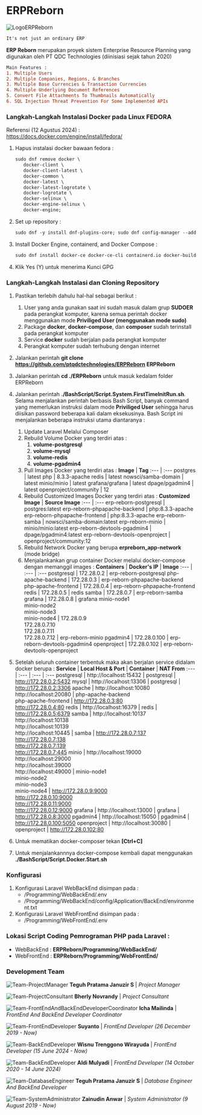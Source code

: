 # ERPReborn

![LogoERPReborn](https://i.ibb.co/fnL12cm/Logo-Phoenix.png)


```diff
It's not just an ordinary ERP
```

**ERP Reborn** merupakan proyek sistem Enterprise Resource Planning yang digunakan oleh PT QDC Technologies (diinisiasi sejak tahun 2020)

```diff
Main Features :
1. Multiple Users
2. Multiple Companies, Regions, & Branches
3. Multiple Base Currencies & Transaction Currencies
4. Multiple Underlying Document References
5. Convert File Attachments To Thumbnails Automatically
6. SQL Injection Threat Prevention For Some Implemented APIs
```

<h3>Langkah-Langkah Instalasi Docker pada Linux FEDORA</h3>

Referensi (12 Agustus 2024) : https://docs.docker.com/engine/install/fedora/

1. Hapus instalasi docker bawaan fedora :
   ```diff
   sudo dnf remove docker \
      docker-client \
      docker-client-latest \
      docker-common \
      docker-latest \
      docker-latest-logrotate \
      docker-logrotate \
      docker-selinux \
      docker-engine-selinux \
      docker-engine;
   ```
2. Set up repository :
   ```diff
   sudo dnf -y install dnf-plugins-core; sudo dnf config-manager --add-repo https://download.docker.com/linux/fedora/docker-ce.repo;
   ```
4. Install Docker Engine, containerd, and Docker Compose :
   ```diff
   sudo dnf install docker-ce docker-ce-cli containerd.io docker-buildx-plugin docker-compose-plugin;
   ```
5. Klik Yes (Y) untuk menerima Kunci GPG


<h3>Langkah-Langkah Instalasi dan Cloning Repository</h3>

1. Pastikan terlebih dahulu hal-hal sebagai berikut :
   1. User yang anda gunakan saat ini sudah masuk dalam grup **SUDOER** pada perangkat komputer, karena semua perintah docker menggunakan mode **Priviliged User (menggunakan mode sudo)**
   2. Package **docker**, **docker-compose**, dan **composer** sudah terinstall pada perangkat komputer
   3. Service **docker** sudah berjalan pada perangkat komputer
   4. Perangkat komputer sudah terhubung dengan internet

2. Jalankan perintah **git clone https://github.com/ptqdctechnologies/ERPReborn ERPReborn**

3. Jalankan perintah **cd ./ERPReborn** untuk masuk kedalam folder ERPReborn

4. Jalankan perintah **./BashScript/Script.System.FirstTimeInitRun.sh**. Selama menjalankan perintah berbasis Bash Script, banyak command yang memerlukan instruksi dalam mode **Priviliged User** sehingga harus diisikan password beberapa kali dalam eksekusinya. Bash Script ini menjalankan beberapa instruksi utama diantaranya :
   1. Update Laravel Melalui Composer
   2. Rebuild Volume Docker yang terdiri atas :
      1. **volume-postgresql**
      2. **volume-mysql**
      3. **volume-redis**
      4. **volume-pgadmin4**
   3. Pull Images Docker yang terdiri atas :
      **Image** | **Tag**
      :--- | :---
      postgres | latest
      php | 8.3.3-apache
      redis | latest
      nowsci/samba-domain | latest
      minio/minio | latest
      grafana/grafana | latest
      dpage/pgadmin4 | latest
      openproject/community | 12
   4. Rebuild Customized Images Docker yang terdiri atas :
      **Customized Image** | **Source Image**
      :--- | :---
      erp-reborn-postgresql | postgres:latest
      erp-reborn-phpapache-backend | php:8.3.3-apache
      erp-reborn-phpapache-frontend | php:8.3.3-apache
      erp-reborn-samba | nowsci/samba-domain:latest
      erp-reborn-minio | minio/minio:latest
      erp-reborn-devtools-pgadmin4 | dpage/pgadmin4:latest
      erp-reborn-devtools-openproject | openproject/community:12
   5. Rebuild Network Docker yang berupa **erpreborn_app-network** (mode bridge)
   6. Menjalankankan grup container Docker melalui docker-compose dengan memanggil images :
      **Containers** | **Docker's IP** | **Image**
      :--- | :--- | :---
      postgresql | 172.28.0.2 | erp-reborn-postgresql
      php-apache-backend | 172.28.0.3 | erp-reborn-phpapache-backend
      php-apache-frontend | 172.28.0.4 | erp-reborn-phpapache-frontend
      redis | 172.28.0.5 | redis
      samba | 172.28.0.7 | erp-reborn-samba
      grafana | 172.28.0.8 | grafana
      minio-node1<br />minio-node2<br />minio-node3<br />minio-node4 | 172.28.0.9<br />172.28.0.7.10<br />172.28.0.7.11<br />172.28.0.7.12 | erp-reborn-minio
      pgadmin4 | 172.28.0.100 | erp-reborn-devtools-pgadmin4
      openproject | 172.28.0.102 | erp-reborn-devtools-openproject

5. Setelah seluruh container terbentuk maka akan berjalan service didalam docker berupa :
   **Service** | **Local Host & Port** | **Container** | **NAT From**
   :--- | :--- | :--- | :---
   postgresql | http://localhost:15432 | postgresql | http://172.28.0.2:5432
   mysql | http://localhost:13306 | postgresql | http://172.28.0.2:3306
   apache | http://localhost:10080<br />http://localhost:20080 | php-apache-backend<br />php-apache-frontend | http://172.28.0.3:80<br >http://172.28.0.4:80 
   redis | http://localhost:16379 | redis | http://172.28.0.5:6379
   samba | http://localhost:10137<br />http://localhost:10138<br />http://localhost:10139<br />http://localhost:10445 | samba | http://172.28.0.7:137<br />http://172.28.0.7:138<br />http://172.28.0.7:139<br />http://172.28.0.7:445
   minio | http://localhost:19000<br />http://localhost:29000<br />http://localhost:39000<br />http://localhost:49000 | minio-node1<br />minio-node2<br />minio-node3<br />minio-node4 | http://172.28.0.9:9000<br />http://172.28.0.10:9000<br />http://172.28.0.11:9000<br />http://172.28.0.12:9000
   grafana | http://localhost:13000 | grafana | http://172.28.0.8:3000
   pgadmin4 | http://localhost:15050 | pgadmin4 | http://172.28.0.100:5050
   openproject | http://localhost:30080 | openproject | http://172.28.0.102:80

6. Untuk mematikan docker-composer tekan **[Ctrl+C]**

7. Untuk menjalankannnya docker-compose kembali dapat menggunakan **./BashScript/Script.Docker.Start.sh**

<h3>Konfigurasi</h3>

1. Konfigurasi Laravel WebBackEnd disimpan pada :
   - <BASE DIRECTORY>/Programming/WebBackEnd/.env
   - <BASE DIRECTORY>/Programming/WebBackEnd/config/Application/BackEnd/environment.txt
2. Konfigurasi Laravel WebFrontEnd disimpan pada :
   - <BASE DIRECTORY>/Programming/WebFrontEnd/.env

<h3>Lokasi Script Coding Pemrograman PHP pada Laravel :</h3>

   - WebBackEnd : **ERPReborn/Programming/WebBackEnd/**
   - WebFrontEnd : **ERPReborn/Programming/WebFrontEnd/**
 
<h3>Development Team</h3>
   
![Team-ProjectManager](https://i.ibb.co/LdBfhDH/Teguh-Pratama-Januzir-S.jpg)
**Teguh Pratama Januzir S** | <em>Project Manager</em>
   
![Team-ProjectConsultant](https://i.ibb.co/f48Hppb/Team-Bherly-Novrandy.jpg)
**Bherly Novrandy** | <em>Project Consultant</em>

![Team-FrontEndAndBackEndDeveloperCoordinator](https://i.ibb.co/WtK1wky/Team-Icha-Mailinda.jpg)
**Icha Mailinda** | <em>FrontEnd And BackEnd Developer Coordinator</em>

![Team-FrontEndDeveloper](https://i.ibb.co/RyRHf8f/Team-Suyanto.jpg)
**Suyanto** | <em>FrontEnd Developer (26 December 2019 - Now)</em>

![Team-BackEndDeveloper](https://i.ibb.co.com/C8NGZL3/Team-Wisnu-Trenggono-Wirayuda.jpg)
**Wisnu Trenggono Wirayuda** | <em>FrontEnd Developer (15 June 2024 - Now)</em>

![Team-BackEndDeveloper](https://i.ibb.co/ZJ6J72b/Team-Aldi-Mulyadi.jpg)
**Aldi Mulyadi** | <em>FrontEnd Developer (14 October 2020 - 14 June 2024)</em>

![Team-DatabaseEngineer](https://i.ibb.co/LdBfhDH/Teguh-Pratama-Januzir-S.jpg)
**Teguh Pratama Januzir S** | <em>Database Engineer And BackEnd Developer</em>

![Team-SystemAdministrator](https://i.ibb.co/zn7vX0K/Team-Zainudin-Anwar.jpg)
**Zainudin Anwar** | <em>System Administrator (9 August 2019 - Now)</em>
